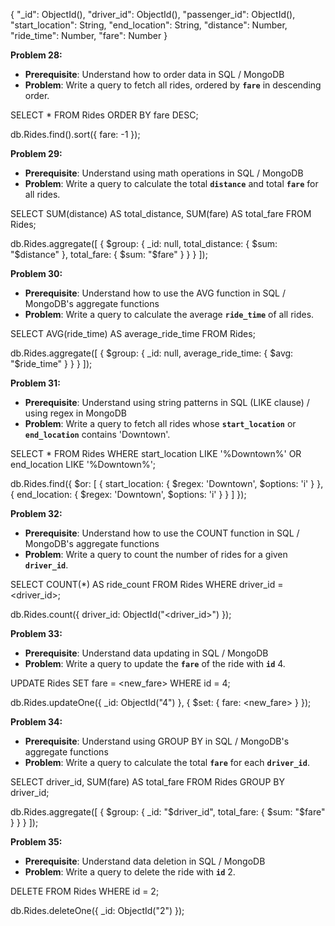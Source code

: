 <!-- mongoDB schema -->

{
  "_id": ObjectId(),
  "driver_id": ObjectId(),
  "passenger_id": ObjectId(),
  "start_location": String,
  "end_location": String,
  "distance": Number,
  "ride_time": Number,
  "fare": Number
}




**Problem 28:**

- **Prerequisite**: Understand how to order data in SQL / MongoDB
- **Problem**: Write a query to fetch all rides, ordered by **`fare`** in descending order.

SELECT *
FROM Rides
ORDER BY fare DESC;


db.Rides.find().sort({ fare: -1 });


**Problem 29:**

- **Prerequisite**: Understand using math operations in SQL / MongoDB
- **Problem**: Write a query to calculate the total **`distance`** and total **`fare`** for all rides.

SELECT SUM(distance) AS total_distance, SUM(fare) AS total_fare
FROM Rides;


db.Rides.aggregate([
  { $group: { _id: null, total_distance: { $sum: "$distance" }, total_fare: { $sum: "$fare" } } }
]);


**Problem 30:**

- **Prerequisite**: Understand how to use the AVG function in SQL / MongoDB's aggregate functions
- **Problem**: Write a query to calculate the average **`ride_time`** of all rides.

SELECT AVG(ride_time) AS average_ride_time
FROM Rides;


db.Rides.aggregate([
  { $group: { _id: null, average_ride_time: { $avg: "$ride_time" } } }
]);




**Problem 31:**

- **Prerequisite**: Understand using string patterns in SQL (LIKE clause) / using regex in MongoDB
- **Problem**: Write a query to fetch all rides whose **`start_location`** or **`end_location`** contains 'Downtown'.

SELECT *
FROM Rides
WHERE start_location LIKE '%Downtown%' OR end_location LIKE '%Downtown%';


db.Rides.find({
  $or: [
    { start_location: { $regex: 'Downtown', $options: 'i' } },
    { end_location: { $regex: 'Downtown', $options: 'i' } }
  ]
});


**Problem 32:**

- **Prerequisite**: Understand how to use the COUNT function in SQL / MongoDB's aggregate functions
- **Problem**: Write a query to count the number of rides for a given **`driver_id`**.

SELECT COUNT(*) AS ride_count
FROM Rides
WHERE driver_id = <driver_id>;


db.Rides.count({ driver_id: ObjectId("<driver_id>") });



**Problem 33:**

- **Prerequisite**: Understand data updating in SQL / MongoDB
- **Problem**: Write a query to update the **`fare`** of the ride with **`id`** 4.

UPDATE Rides
SET fare = <new_fare>
WHERE id = 4;



db.Rides.updateOne({ _id: ObjectId("4") }, { $set: { fare: <new_fare> } });


**Problem 34:**

- **Prerequisite**: Understand using GROUP BY in SQL / MongoDB's aggregate functions
- **Problem**: Write a query to calculate the total **`fare`** for each **`driver_id`**.

SELECT driver_id, SUM(fare) AS total_fare
FROM Rides
GROUP BY driver_id;


db.Rides.aggregate([
  { $group: { _id: "$driver_id", total_fare: { $sum: "$fare" } } }
]);


**Problem 35:**

- **Prerequisite**: Understand data deletion in SQL / MongoDB
- **Problem**: Write a query to delete the ride with **`id`** 2.

DELETE FROM Rides
WHERE id = 2;


db.Rides.deleteOne({ _id: ObjectId("2") });
